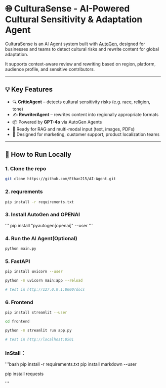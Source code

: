 # 🌐 CulturaSense - AI-Powered Cultural Sensitivity & Adaptation Agent

CulturaSense is an AI Agent system built with [AutoGen](https://github.com/microsoft/autogen), designed for businesses and teams to detect cultural risks and rewrite content for global adaptation.  

It supports context-aware review and rewriting based on region, platform, audience profile, and sensitive contributors.

---

## 💡 Key Features

- 🔍 **CriticAgent** – detects cultural sensitivity risks (e.g. race, religion, tone)
- ✍️ **RewriterAgent** – rewrites content into regionally appropriate formats
- 📦 Powered by **GPT-4o** via AutoGen Agents
- 🧠 Ready for RAG and multi-modal input (text, images, PDFs)
- 💬 Designed for marketing, customer support, product localization teams

---

## 🧪 How to Run Locally

### 1. Clone the repo
```bash
git clone https://github.com/Ethan215/AI-Agent.git
```
### 2. requrements
```bash
pip install -r requirements.txt
```
### 3. Install AutoGen and OPENAI
'''
pip install "pyautogen[openai]" --user
'''
### 4. Run the AI Agent(Optional)
```bash
python main.py
```

### 5. FastAPI
```bash
pip install uvicorn --user  

python -m uvicorn main:app --reload 

# test in http://127.0.0.1:8000/docs
```
### 6. Frontend
```bash
pip install streamlit --user 

cd frontend

python -m streamlit run app.py

# test in http://localhost:8501
```

### InStall：
'''bash
pip install -r requirements.txt
pip install markdown --user

pip install requests

'''